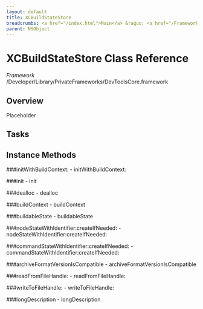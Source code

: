 ```yaml
---
layout: default
title: XCBuildStateStore
breadcrumbs: <a href="/index.html">Main</a> &raquo; <a href="/Frameworks.html">Framework</a> &raquo; <a href="/Frameworks/DevToolsCore.html">DevToolsCore</a> &raquo; XCBuildStateStore
parent: NSObject 
---
```

# XCBuildStateStore Class Reference

*Framework* /Developer/Library/PrivateFrameworks/DevToolsCore.framework

## Overview

Placeholder

## Tasks

## Instance Methods

<a name="-initWithBuildContext:"></a>
###initWithBuildContext:
    - initWithBuildContext:

<a name="-init"></a>
###init
    - init

<a name="-dealloc"></a>
###dealloc
    - dealloc

<a name="-buildContext"></a>
###buildContext
    - buildContext

<a name="-buildableState"></a>
###buildableState
    - buildableState

<a name="-nodeStateWithIdentifier:createIfNeeded:"></a>
###nodeStateWithIdentifier:createIfNeeded:
    - nodeStateWithIdentifier:createIfNeeded:

<a name="-commandStateWithIdentifier:createIfNeeded:"></a>
###commandStateWithIdentifier:createIfNeeded:
    - commandStateWithIdentifier:createIfNeeded:

<a name="-archiveFormatVersionIsCompatible"></a>
###archiveFormatVersionIsCompatible
    - archiveFormatVersionIsCompatible

<a name="-readFromFileHandle:"></a>
###readFromFileHandle:
    - readFromFileHandle:

<a name="-writeToFileHandle:"></a>
###writeToFileHandle:
    - writeToFileHandle:

<a name="-longDescription"></a>
###longDescription
    - longDescription

